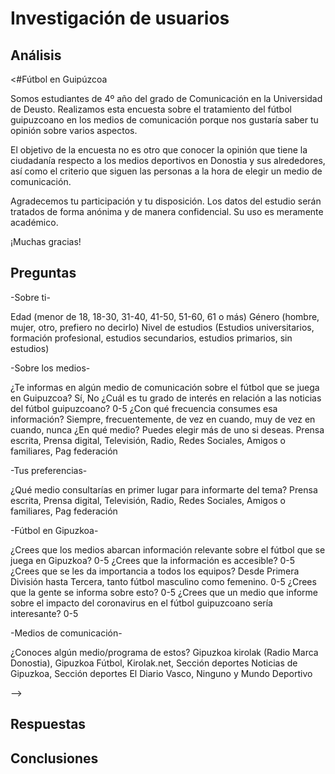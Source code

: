 # Investigación de usuarios


## Análisis

<#Fútbol en Guipúzcoa

Somos estudiantes de 4º año del grado de Comunicación en la Universidad de Deusto. Realizamos esta encuesta sobre el tratamiento del fútbol guipuzcoano en los medios de comunicación porque nos gustaría saber tu opinión sobre varios aspectos.

El objetivo de la encuesta no es otro que conocer la opinión que tiene la ciudadanía respecto a los medios deportivos en Donostia y sus alrededores, así como el criterio que siguen las personas a la hora de elegir un medio de comunicación.

Agradecemos tu participación y tu disposición. Los datos del estudio serán tratados de forma anónima y de manera confidencial. Su uso es meramente académico.

¡Muchas gracias!

## Preguntas

-Sobre ti- 

Edad (menor de 18, 18-30, 31-40, 41-50, 51-60, 61 o más)
Género (hombre, mujer, otro, prefiero no decirlo)
Nivel de estudios (Estudios universitarios, formación profesional, estudios secundarios, estudios primarios, sin estudios)

-Sobre los medios-

¿Te informas en algún medio de comunicación sobre el fútbol que se juega en Guipuzcoa? Sí, No
¿Cuál es tu grado de interés en relación a las noticias del fútbol guipuzcoano? 0-5
¿Con qué frecuencia consumes esa información? Siempre, frecuentemente, de vez en cuando, muy de vez en cuando, nunca
¿En qué medio? Puedes elegir más de uno si deseas. Prensa escrita, Prensa digital, Televisión, Radio, Redes Sociales, Amigos o familiares, Pag federación

-Tus preferencias-

¿Qué medio consultarías en primer lugar para informarte del tema? Prensa escrita, Prensa digital, Televisión, Radio, Redes Sociales, Amigos o familiares, Pag federación

-Fútbol en Gipuzkoa-

¿Crees que los medios abarcan información relevante sobre el fútbol que se juega en Gipuzkoa? 0-5
¿Crees que la información es accesible? 0-5
¿Crees que se les da importancia a todos los equipos? Desde Primera División hasta Tercera, tanto fútbol masculino como femenino. 0-5
¿Crees que la gente se informa sobre esto? 0-5
¿Crees que un medio que informe sobre el impacto del coronavirus en el fútbol guipuzcoano sería interesante? 0-5

-Medios de comunicación-

¿Conoces algún medio/programa de estos? Gipuzkoa kirolak (Radio Marca
Donostia), Gipuzkoa Fútbol, Kirolak.net, Sección deportes Noticias de Gipuzkoa, Sección deportes El Diario Vasco, Ninguno y Mundo Deportivo









-->

## Respuestas

<!--
    Respuestas obtenidas en vuestro cuestionario.
-->

## Conclusiones

<!--
    Interpretación o conclusiones extraídas de las respuestas obtenidas a vuestro cuestionario.
-->
